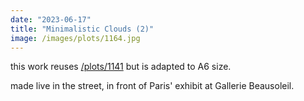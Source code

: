 ```yaml
---
date: "2023-06-17"
title: "Minimalistic Clouds (2)"
image: /images/plots/1164.jpg
---
```


this work reuses [/plots/1141](plots/1141) but is adapted to A6 size.

made live in the street, in front of Paris' exhibit at Gallerie Beausoleil.
